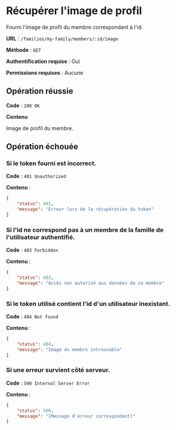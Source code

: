 # Récupérer l'image de profil

Fourni l'image de profil du membre correspondant à l'id.

**URL** : `/families/my-family/members/:id/image`

**Méthode** : `GET`

**Authentification requise** : Oui

**Permissions requises** : Aucune

## Opération réussie

**Code** : `200 OK`

**Contenu**

Image de profil du membre.

## Opération échouée

### Si le token fourni est incorrect.

**Code** : `401 Unauthorized`

**Contenu** :

```json
{
    "status": 401,
    "message": "Erreur lors de la récupération du token"
}
```

### Si l'id ne correspond pas à un membre de la famille de l'utilisateur authentifié.

**Code** : `403 Forbidden`

**Contenu** :

```json
{
    "status": 403,
    "message": "Accès non autorisé aux données de ce membre"
}
```

### Si le token utilisé contient l'id d'un utilisateur inexistant.

**Code** : `404 Not found`

**Contenu** :

```json
{
    "status": 404,
    "message": "Image du membre introuvable"
}
```

### Si une erreur survient côté serveur.

**Code** : `500 Internal Server Error`

**Contenu** :

```json
{
    "status": 500,
    "message": "[Message d'erreur correspondant]"
}
```
